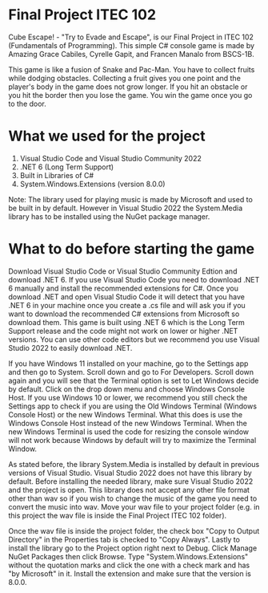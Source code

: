 # Final Project ITEC 102
Cube Escape! - "Try to Evade and Escape",  is our Final Project in ITEC 102 (Fundamentals of Programming). 
This simple C# console game is made by Amazing Grace Cabiles, Cyrelle Gapit, and Francen Manalo from BSCS-1B.

This game is like a fusion of Snake and Pac-Man. You have to collect fruits while dodging obstacles. 
Collecting a fruit gives you one point and the player's body in the game does not grow longer. If you hit an 
obstacle or you hit the border then you lose the game. You win the game once you go to the door.

#  What we used for the project
1. Visual Studio Code and Visual Studio Community 2022
2. .NET 6 (Long Term Support)
3. Built in Libraries of C#
4. System.Windows.Extensions (version 8.0.0)

Note: The library used for playing music is made by Microsoft and used to be built in by default. However in Visual Studio 2022
the System.Media library has to be installed using the NuGet package manager.

# What to do before starting the game
Download Visual Studio Code or Visual Studio Community Edtion and download .NET 6. If you use Visual Studio Code you need to
download .NET 6 manually and install the recommended extensions for C#. Once you download .NET and open Visual Studio Code 
it will detect that you have .NET 6 in your machine once you create a .cs file and will ask you if you want to download the
recommended C# extensions from Microsoft so download them. This game is built using .NET 6 which is the Long Term Support 
release and the code might not work on lower or higher .NET versions. You can use other code editors but we recommend you 
use Visual Studio 2022 to easily download .NET.

If you have Windows 11 installed on your machine, go to the Settings app and then go to System. Scroll down and go to For Developers. 
Scroll down again and you will see that the Terminal option is set to Let Windows decide by default. Click on the drop down menu and
choose Windows Console Host. If you use Windows 10 or lower, we recommend you still check the Settings app to check if you are using
the Old Windows Terminal (Windows Console Host) or the new Windows Terminal. What this does is use the Windows Console Host instead 
of the new Windows Terminal. When the new Windows Terminal is used the code for resizing the console window will not work because 
Windows by default will try to maximize the Terminal Window.

As stated before, the library System.Media is installed by default in previous versions of Visual Studio. Visual Studio 2022 does not
have this library by default. Before installing the needed library, make sure Visual Studio 2022 and the project is open. This library does
not accept any other file format other than wav so if you wish to change the music of the game you need to convert the music into
wav. Move your wav file to your project folder (e.g. in this project the wav file is inside the Final Project ITEC 102 folder).

Once the wav file is inside the project folder, the check box "Copy to Output Directory" in the Properties tab is checked to 
"Copy Always". Lastly to install the library go to the Project option right next to Debug. Click Manage NuGet Packages then click Browse.
Type "System.Windows.Extensions" without the quotation marks and click the one with a check mark and has "by Microsoft" in it. Install 
the extension and make sure that the version is 8.0.0.